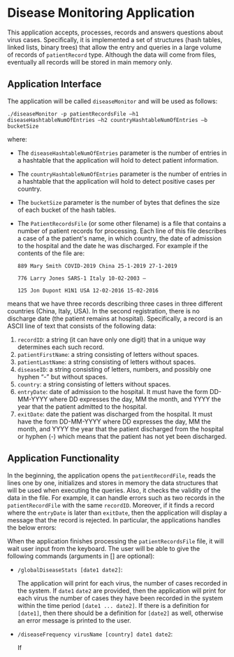 # Disease Monitoring Application

This application accepts, processes, records and answers questions about virus cases. Specifically, it is implemented a set of structures (hash
tables, linked lists, binary trees) that allow the entry and queries in a large volume of records of ```patientRecord``` type. Although the data will come from files, eventually all
records will be stored in main memory only.

## Application Interface

The application will be called ```diseaseMonitor``` and will be used as follows: 

```./diseaseMonitor -p patientRecordsFile –h1 diseaseHashtableNumOfEntries –h2 countryHashtableNumOfEntries –b bucketSize```

where: 

- The ```diseaseHashtableNumOfEntries``` parameter is the number of entries in a hashtable that the application will hold to detect patient information.
- The ```countryHashtableNumOfEntries``` parameter is the number of entries in a hashtable that the application will hold to detect positive cases per country. 
- The ```bucketSize``` parameter is the number of bytes that defines the size of each bucket of the hash tables.
- The ```PatientRecordsFile``` (or some other filename) is a file that contains a number of patient records for processing. Each line of this file describes a case of a
the patient's name, in which country, the date of admission to the hospital and the date he was discharged. For example if the contents of the file are:


  ```889 Mary Smith COVID-2019 China 25-1-2019 27-1-2019```

  ```776 Larry Jones SARS-1 Italy 10-02-2003 –```

  ```125 Jon Dupont H1N1 USA 12-02-2016 15-02-2016```

means that we have three records describing three cases in three different countries
(China, Italy, USA). In the second registration, there is no discharge date (the patient remains at
hospital). Specifically, a record is an ASCII line of text that consists of the following data:

1. ```recordID```: a string (it can have only one digit) that in a unique way
determines each such record.
2. ```patientFirstName```: a string consisting of letters without spaces.
3. ```patientLastName```: a string consisting of letters without spaces.
4. ```diseaseID```: a string consisting of letters, numbers, and possibly one hyphen “-” but without spaces.
5. ```country```: a string consisting of letters without spaces.
6. ```entryDate```: date of admission to the hospital. It must have the form DD-MM-YYYY where DD expresses the day, MM the month, and YYYY the year that 
the patient admitted to the hospital.
7. ```exitDate```: date the patient was discharged from the hospital. It must have the form DD-MM-YYYY where DD expresses the day, MM the month, and YYYY the year that the patient discharged from the hospital or hyphen (-) which means that the patient has not yet been discharged.

## Application Functionality

In the beginning, the application opens the ```patientRecordFile```, reads the lines one by one, initializes and stores in memory the data structures that will be used when executing the queries. Also, it checks the validity of the data in the file. For example, it can handle errors such as two records in the ```patientRecordFile``` with the same ```recordID```. Moreover, if it finds a record where the ```entryDate``` is later than ```exitDate```, then the application will display a message that the record is rejected. In particular, the applications handles the below errors:

When the application finishes processing the ```patientRecordsFile``` file, it will wait user input from the keyboard. The user will be able to give the following commands (arguments in [] are optional):

- ```/globalDiseaseStats [date1 date2]```:

    The application will print for each virus, the number of cases recorded in the system. If
  ```date1``` ```date2``` are provided, then the application will print for each virus the number of cases they have been
  recorded in the system within the time period ```[date1 ... date2]```.
  If there is a definition for ```[date1]```, then there should be a definition for ```[date2]``` as well, otherwise 
  an error message is printed to the user.

- ```/diseaseFrequency virusName [country] date1 date2```:

  If 






